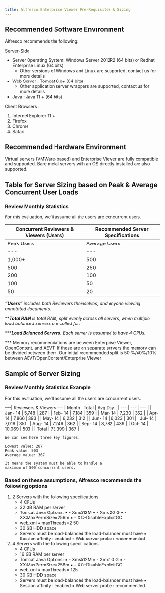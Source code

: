 ```yaml
---
title: Alfresco Enterprise Viewer Pre-Requisites & Sizing
---
```


## Recommended Software Environment

Alfresco recommends the following:

Server-Side

* Server Operating System: Windows Server 2012R2 (64 bits) or Redhat Enterprise Linux (64 bits)
  * Other versions of Windows and Linux are supported, contact us for more details
* Web Server : Tomcat 8.x+ (64 bits)
  * Other application server wrappers are supported, contact us for more details
* Java : Java 11 + (64 bits)

Client Browsers :

1. Internet Explorer 11 +
2. Firefox
3. Chrome
4. Safari

## Recommended Hardware Environment

Virtual servers (VMWare-based) and Enterprise Viewer are fully compatible and supported. Bare metal
servers with an OS directly installed are also supported.

## Table for Server Sizing based on Peak & Average Concurrent User Loads

### Review Monthly Statistics

For this evaluation, we’ll assume all the users are concurrent users.

| Concurrent Reviewers & Viewers (Users) | Recommended Server Specifications |
--- | ---
| Peak Users | Average Users | Total Ram | Load Balanced Servers|
| --- | --- | --- | --- |
| 1,000+ | 500 | 64 GB^ | 2 - 4 |
| 500 | 250 | 32 GB^ | 2 |
| 200 | 100 | 16 GB^ | 1 - 2 |
| 100 | 50 | 8 GB^ | 1 |
| 50 | 20 | 6 GB^ | 1 |

**_“Users”_** _includes both Reviewers themselves, and anyone viewing annotated documents._

****_Total RAM_** _is total RAM, split evenly across all servers, when multiple load balanced servers are called
for._

*****_Load Balanced Servers._** _Each server is assumed to have 4 CPUs._

*** Memory recommendations are between Enterprise Viewer, OpenContent, and AEVT. If these are on
separate servers the memory can be divided between them. Our initial recommended split is
50 %/40%/10% between AEVT/OpenContent/Enterprise Viewer

## Sample of Server Sizing

### Review Monthly Statistics Example

For this evaluation, we’ll assume all the users are concurrent users.

---| Reviewers & Viewers ---
| Month | Total | Avg Day |
| --- | --- | --- |
| Jan- 14 | 5,748 | 287 |
| Feb- 14 | 7,184 | 359 |
| Mar- 14 | 7,230 | 362 |
| Apr- 14 | 7,866 | 393 |
| May- 14 | 6,232 | 312 |
| Jun- 14 | 6,023 | 301 |
| Jul- 14 | 7,019 | 351 |
| Aug- 14 | 7,246 | 362 |
| Sep- 14 | 8,782 | 439 |
| Oct- 14 | 10,069 | 503 |
| Total | 73,399 | 367 |

```text
We can see here three key figures:
```

```text
Lowest value: 287
Peak value: 503
Average value: 367
```

```text
It means the system must be able to handle a
maximum of 500 concurrent users.
```

### Based on these assumptions, Alfresco recommends the following options

1. 2 Servers with the following specifications
   * 4 CPUs
   * 32 GB RAM per server
   * Tomcat Java Options:
      ▪ - Xms512M
      ▪ - Xmx 20 G
      ▪ - XX:MaxPermSize=256m
      ▪ - XX:-DisableExplicitGC
   * web.xml
      ▪ maxThreads=2 50
   * 30 GB HDD space
   * Servers must be load-balanced the load-balancer must have
      ▪ Session affinity : enabled
      ▪ Web server probe : recommended
2. 4 Servers with the following specifications
   * 4 CPUs
   * 16 GB RAM per server
   * Tomcat Java Options:
      ▪ - Xms512M
      ▪ - Xmx1 0 G
      ▪ - XX:MaxPermSize=256m
      ▪ - XX:-DisableExplicitGC
   * web.xml
      ▪ maxThreads= 125
   * 30 GB HDD space
   * Servers must be load-balanced the load-balancer must have
       ▪ Session affinity : enabled
       ▪ Web server probe : recommended
